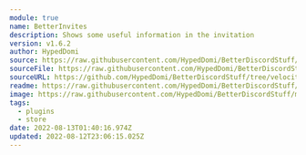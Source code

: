 ```yaml
---
module: true
name: BetterInvites
description: Shows some useful information in the invitation
version: v1.6.2
author: HypedDomi
source: https://raw.githubusercontent.com/HypedDomi/BetterDiscordStuff/velocity/BetterInvites/
sourceFile: https://raw.githubusercontent.com/HypedDomi/BetterDiscordStuff/velocity/BetterInvites/
sourceURL: https://github.com/HypedDomi/BetterDiscordStuff/tree/velocity/BetterInvites/
readme: https://raw.githubusercontent.com/HypedDomi/BetterDiscordStuff/main/Plugins/BetterInvites/README.md
image: https://raw.githubusercontent.com/HypedDomi/BetterDiscordStuff/main/Plugins/BetterInvites/images/Preview.png
tags:
  - plugins
  - store
date: 2022-08-13T01:40:16.974Z
updated: 2022-08-12T23:06:15.025Z
---
```

